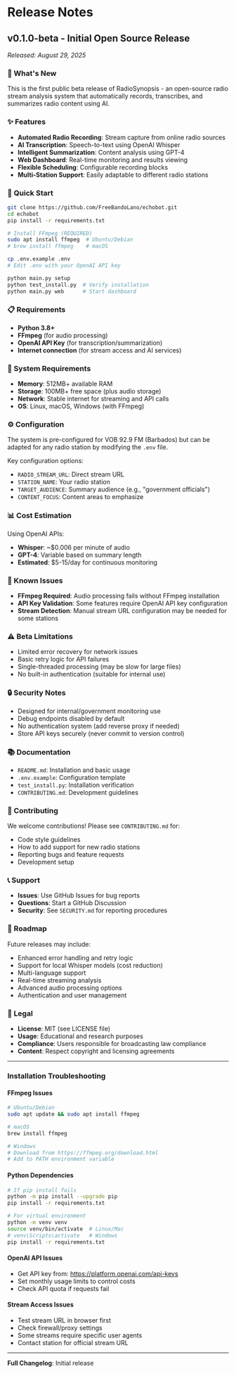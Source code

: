 # Release Notes

## v0.1.0-beta - Initial Open Source Release
*Released: August 29, 2025*

### 🎉 What's New
This is the first public beta release of RadioSynopsis - an open-source radio stream analysis system that automatically records, transcribes, and summarizes radio content using AI.

### ✨ Features
- **Automated Radio Recording**: Stream capture from online radio sources
- **AI Transcription**: Speech-to-text using OpenAI Whisper
- **Intelligent Summarization**: Content analysis using GPT-4
- **Web Dashboard**: Real-time monitoring and results viewing
- **Flexible Scheduling**: Configurable recording blocks
- **Multi-Station Support**: Easily adaptable to different radio stations

### 🚀 Quick Start
```bash
git clone https://github.com/FreeBandoLano/echobot.git
cd echobot
pip install -r requirements.txt

# Install FFmpeg (REQUIRED)
sudo apt install ffmpeg  # Ubuntu/Debian
# brew install ffmpeg    # macOS

cp .env.example .env
# Edit .env with your OpenAI API key

python main.py setup
python test_install.py  # Verify installation
python main.py web      # Start dashboard
```

### 📋 Requirements
- **Python 3.8+**
- **FFmpeg** (for audio processing)
- **OpenAI API Key** (for transcription/summarization)
- **Internet connection** (for stream access and AI services)

### 🔧 System Requirements
- **Memory**: 512MB+ available RAM
- **Storage**: 100MB+ free space (plus audio storage)
- **Network**: Stable internet for streaming and API calls
- **OS**: Linux, macOS, Windows (with FFmpeg)

### ⚙️ Configuration
The system is pre-configured for VOB 92.9 FM (Barbados) but can be adapted for any radio station by modifying the `.env` file.

Key configuration options:
- `RADIO_STREAM_URL`: Direct stream URL
- `STATION_NAME`: Your radio station
- `TARGET_AUDIENCE`: Summary audience (e.g., "government officials")
- `CONTENT_FOCUS`: Content areas to emphasize

### 📊 Cost Estimation
Using OpenAI APIs:
- **Whisper**: ~$0.006 per minute of audio
- **GPT-4**: Variable based on summary length
- **Estimated**: $5-15/day for continuous monitoring

### 🐛 Known Issues
- **FFmpeg Required**: Audio processing fails without FFmpeg installation
- **API Key Validation**: Some features require OpenAI API key configuration
- **Stream Detection**: Manual stream URL configuration may be needed for some stations

### ⚠️ Beta Limitations
- Limited error recovery for network issues
- Basic retry logic for API failures
- Single-threaded processing (may be slow for large files)
- No built-in authentication (suitable for internal use)

### 🔒 Security Notes
- Designed for internal/government monitoring use
- Debug endpoints disabled by default
- No authentication system (add reverse proxy if needed)
- Store API keys securely (never commit to version control)

### 📚 Documentation
- `README.md`: Installation and basic usage
- `.env.example`: Configuration template
- `test_install.py`: Installation verification
- `CONTRIBUTING.md`: Development guidelines

### 🤝 Contributing
We welcome contributions! Please see `CONTRIBUTING.md` for:
- Code style guidelines
- How to add support for new radio stations
- Reporting bugs and feature requests
- Development setup

### 📞 Support
- **Issues**: Use GitHub Issues for bug reports
- **Questions**: Start a GitHub Discussion
- **Security**: See `SECURITY.md` for reporting procedures

### 🔮 Roadmap
Future releases may include:
- Enhanced error handling and retry logic
- Support for local Whisper models (cost reduction)
- Multi-language support
- Real-time streaming analysis
- Advanced audio processing options
- Authentication and user management

### 📝 Legal
- **License**: MIT (see LICENSE file)
- **Usage**: Educational and research purposes
- **Compliance**: Users responsible for broadcasting law compliance
- **Content**: Respect copyright and licensing agreements

---

### Installation Troubleshooting

#### FFmpeg Issues
```bash
# Ubuntu/Debian
sudo apt update && sudo apt install ffmpeg

# macOS
brew install ffmpeg

# Windows
# Download from https://ffmpeg.org/download.html
# Add to PATH environment variable
```

#### Python Dependencies
```bash
# If pip install fails
python -m pip install --upgrade pip
pip install -r requirements.txt

# For virtual environment
python -m venv venv
source venv/bin/activate  # Linux/Mac
# venv\Scripts\activate   # Windows
pip install -r requirements.txt
```

#### OpenAI API Issues
- Get API key from: https://platform.openai.com/api-keys
- Set monthly usage limits to control costs
- Check API quota if requests fail

#### Stream Access Issues
- Test stream URL in browser first
- Check firewall/proxy settings
- Some streams require specific user agents
- Contact station for official stream URL

---

**Full Changelog**: Initial release
